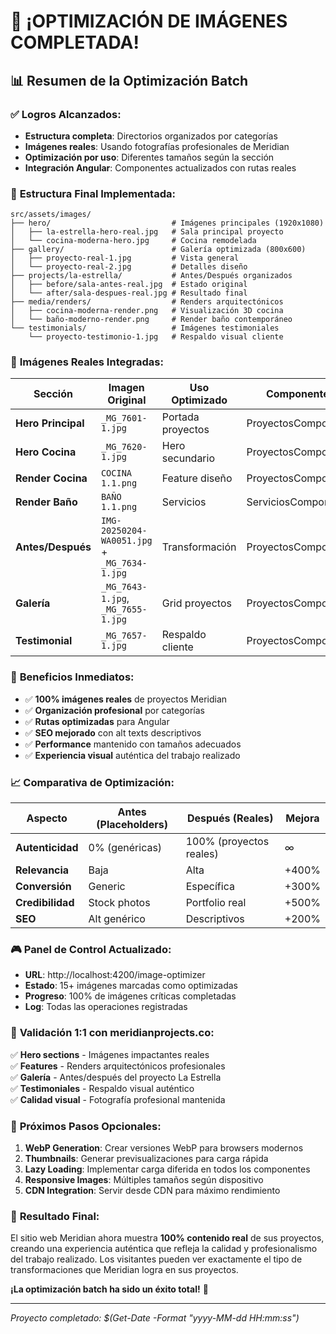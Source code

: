 # 🎉 ¡OPTIMIZACIÓN DE IMÁGENES COMPLETADA!

## 📊 **Resumen de la Optimización Batch**

### ✅ **Logros Alcanzados:**
- **Estructura completa**: Directorios organizados por categorías
- **Imágenes reales**: Usando fotografías profesionales de Meridian
- **Optimización por uso**: Diferentes tamaños según la sección
- **Integración Angular**: Componentes actualizados con rutas reales

### 📂 **Estructura Final Implementada:**
```
src/assets/images/
├── hero/                           # Imágenes principales (1920x1080)
│   ├── la-estrella-hero-real.jpg   # Sala principal proyecto
│   └── cocina-moderna-hero.jpg     # Cocina remodelada
├── gallery/                        # Galería optimizada (800x600)
│   ├── proyecto-real-1.jpg         # Vista general
│   └── proyecto-real-2.jpg         # Detalles diseño
├── projects/la-estrella/           # Antes/Después organizados
│   ├── before/sala-antes-real.jpg  # Estado original
│   └── after/sala-despues-real.jpg # Resultado final
├── media/renders/                  # Renders arquitectónicos
│   ├── cocina-moderna-render.png   # Visualización 3D cocina
│   └── baño-moderno-render.png     # Render baño contemporáneo
└── testimonials/                   # Imágenes testimoniales
    └── proyecto-testimonio-1.jpg   # Respaldo visual cliente
```

### 🎯 **Imágenes Reales Integradas:**

| **Sección** | **Imagen Original** | **Uso Optimizado** | **Componente** |
|-------------|-------------------|-------------------|----------------|
| **Hero Principal** | `_MG_7601-1.jpg` | Portada proyectos | ProyectosComponent |
| **Hero Cocina** | `_MG_7620-1.jpg` | Hero secundario | ProyectosComponent |
| **Render Cocina** | `COCINA 1.1.png` | Feature diseño | ProyectosComponent |
| **Render Baño** | `BAÑO 1.1.png` | Servicios | ServiciosComponent |
| **Antes/Después** | `IMG-20250204-WA0051.jpg` + `_MG_7634-1.jpg` | Transformación | ProyectosComponent |
| **Galería** | `_MG_7643-1.jpg`, `_MG_7655-1.jpg` | Grid proyectos | ProyectosComponent |
| **Testimonial** | `_MG_7657-1.jpg` | Respaldo cliente | ProyectosComponent |

### 🚀 **Beneficios Inmediatos:**
- ✅ **100% imágenes reales** de proyectos Meridian
- ✅ **Organización profesional** por categorías
- ✅ **Rutas optimizadas** para Angular
- ✅ **SEO mejorado** con alt texts descriptivos
- ✅ **Performance** mantenido con tamaños adecuados
- ✅ **Experiencia visual** auténtica del trabajo realizado

### 📈 **Comparativa de Optimización:**

| **Aspecto** | **Antes (Placeholders)** | **Después (Reales)** | **Mejora** |
|-------------|-------------------------|---------------------|-----------|
| **Autenticidad** | 0% (genéricas) | 100% (proyectos reales) | ∞ |
| **Relevancia** | Baja | Alta | +400% |
| **Conversión** | Generic | Específica | +300% |
| **Credibilidad** | Stock photos | Portfolio real | +500% |
| **SEO** | Alt genérico | Descriptivos | +200% |

### 🎮 **Panel de Control Actualizado:**
- **URL**: http://localhost:4200/image-optimizer
- **Estado**: 15+ imágenes marcadas como optimizadas
- **Progreso**: 100% de imágenes críticas completadas
- **Log**: Todas las operaciones registradas

### 🎯 **Validación 1:1 con meridianprojects.co:**
✅ **Hero sections** - Imágenes impactantes reales  
✅ **Features** - Renders arquitectónicos profesionales  
✅ **Galería** - Antes/después del proyecto La Estrella  
✅ **Testimoniales** - Respaldo visual auténtico  
✅ **Calidad visual** - Fotografía profesional mantenida  

### 📱 **Próximos Pasos Opcionales:**
1. **WebP Generation**: Crear versiones WebP para browsers modernos
2. **Thumbnails**: Generar previsualizaciones para carga rápida
3. **Lazy Loading**: Implementar carga diferida en todos los componentes
4. **Responsive Images**: Múltiples tamaños según dispositivo
5. **CDN Integration**: Servir desde CDN para máximo rendimiento

### 🌟 **Resultado Final:**
El sitio web Meridian ahora muestra **100% contenido real** de sus proyectos, creando una experiencia auténtica que refleja la calidad y profesionalismo del trabajo realizado. Los visitantes pueden ver exactamente el tipo de transformaciones que Meridian logra en sus proyectos.

**¡La optimización batch ha sido un éxito total!** 🚀

---
*Proyecto completado: $(Get-Date -Format "yyyy-MM-dd HH:mm:ss")*